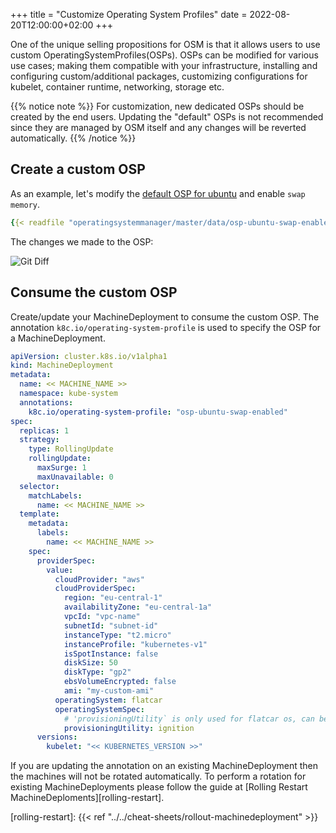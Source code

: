 +++
title = "Customize Operating System Profiles"
date = 2022-08-20T12:00:00+02:00
+++

One of the unique selling propositions for OSM is that it allows users to use custom OperatingSystemProfiles(OSPs). OSPs can be modified for various use cases; making them compatible with your infrastructure, installing and configuring custom/additional packages, customizing configurations for kubelet, container runtime, networking, storage etc.

{{% notice note %}}
For customization, new dedicated OSPs should be created by the end users. Updating the "default" OSPs is not recommended since they are managed by OSM itself and any changes will be reverted automatically.
{{% /notice %}}

## Create a custom OSP

As an example, let's modify the [default OSP for ubuntu](https://github.com/kubermatic/operating-system-manager/blob/master/deploy/osps/default/osp-ubuntu.yaml) and enable `swap memory`.

```yaml
{{< readfile "operatingsystemmanager/master/data/osp-ubuntu-swap-enabled.yaml" >}}
```

The changes we made to the OSP:

![Git Diff](/img/operatingsystemmanager/master/osp-ubuntu-swap-enabled.png?classes=shadow,border "Custom OperatingSystemProfile")

## Consume the custom OSP

Create/update your MachineDeployment to consume the custom OSP. The annotation `k8c.io/operating-system-profile` is used to specify the OSP for a MachineDeployment.

```yaml
apiVersion: cluster.k8s.io/v1alpha1
kind: MachineDeployment
metadata:
  name: << MACHINE_NAME >>
  namespace: kube-system
  annotations:
    k8c.io/operating-system-profile: "osp-ubuntu-swap-enabled"
spec:
  replicas: 1
  strategy:
    type: RollingUpdate
    rollingUpdate:
      maxSurge: 1
      maxUnavailable: 0
  selector:
    matchLabels:
      name: << MACHINE_NAME >>
  template:
    metadata:
      labels:
        name: << MACHINE_NAME >>
    spec:
      providerSpec:
        value:
          cloudProvider: "aws"
          cloudProviderSpec:
            region: "eu-central-1"
            availabilityZone: "eu-central-1a"
            vpcId: "vpc-name"
            subnetId: "subnet-id"
            instanceType: "t2.micro"
            instanceProfile: "kubernetes-v1"
            isSpotInstance: false
            diskSize: 50
            diskType: "gp2"
            ebsVolumeEncrypted: false
            ami: "my-custom-ami"
          operatingSystem: flatcar
          operatingSystemSpec:
            # 'provisioningUtility` is only used for flatcar os, can be set to ignition or cloud-init. Defaults to ignition.
            provisioningUtility: ignition
      versions:
        kubelet: "<< KUBERNETES_VERSION >>"
```

If you are updating the annotation on an existing MachineDeployment then the machines will not be rotated automatically. To perform a rotation for existing MachineDeployments please follow the guide at [Rolling Restart MachineDeploments][rolling-restart].

[rolling-restart]: {{< ref "../../cheat-sheets/rollout-machinedeployment" >}}
